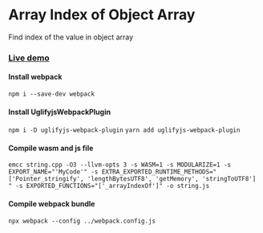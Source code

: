 # Array Index of Object Array
Find index of the value in object array

### [Live demo](https://togekk.github.io/wasm/array_index_of_object_array/)

#### Install webpack
`npm i --save-dev webpack`

#### Install UglifyjsWebpackPlugin
`npm i -D uglifyjs-webpack-plugin`
`yarn add uglifyjs-webpack-plugin`

#### Compile wasm and js file
`emcc string.cpp -O3 --llvm-opts 3 -s WASM=1 -s MODULARIZE=1 -s EXPORT_NAME="'MyCode'" -s EXTRA_EXPORTED_RUNTIME_METHODS="['Pointer_stringify', 'lengthBytesUTF8', 'getMemory', 'stringToUTF8'] " -s EXPORTED_FUNCTIONS="['_arrayIndexOf']" -o string.js`

#### Compile webpack bundle
`npx webpack --config ../webpack.config.js`
